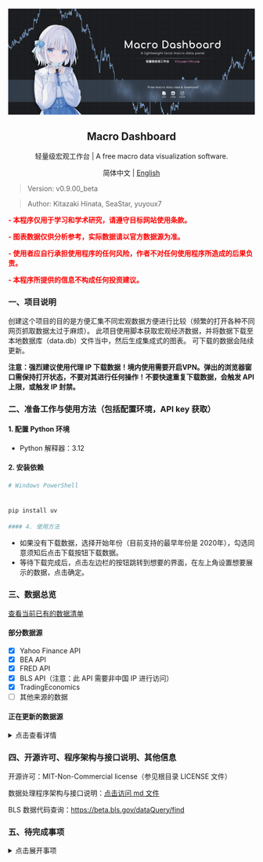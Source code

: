 <p align="center">
  <img src="doc/readme/chart.png" alt="Chart Example">
</p>
<h2 align="center">Macro Dashboard</h2>
  <p align="center">轻量级宏观工作台 | A free macro data visualization software.</p>


<p align="center">
    简体中文 | <a href="https://github.com/Kitazaki-Hinata/Macro_Dashboard/blob/dev/doc/README_en.md">English</a>
</p>

> Version: v0.9.00_beta

> Author: Kitazaki Hinata, SeaStar, yuyoux7

**<p style="color:red"> - 本程序仅用于学习和学术研究，请遵守目标网站使用条款。</p>**

**<p style="color:red"> - 图表数据仅供分析参考，实际数据请以官方数据源为准。</p>**

**<p style="color:red"> - 使用者应自行承担使用程序的任何风险，作者不对任何使用程序所造成的后果负责。</p>**

**<p style="color:red"> - 本程序所提供的信息不构成任何投资建议。</p>**


### 一、项目说明

创建这个项目的目的是方便汇集不同宏观数据方便进行比较（频繁的打开各种不同网页抓取数据太过于麻烦）。
此项目使用脚本获取宏观经济数据，并将数据下载至本地数据库（data.db）文件当中，然后生成集成式的图表。
可下载的数据会陆续更新。

**注意：强烈建议使用代理 IP 下载数据！境内使用需要开启VPN。弹出的浏览器窗口需保持打开状态，不要对其进行任何操作！不要快速重复下载数据，会触发 API 上限，或触发 IP 封禁。**


### 二、准备工作与使用方法（包括配置环境，API key 获取）

#### 1. 配置 Python 环境

- Python 解释器：3.12

#### 2. 安装依赖

```powershell
# Windows PowerShell
    
    
pip install uv
    
#### 4. 使用方法

```

- 如果没有下载数据，选择开始年份（目前支持的最早年份是 2020年），勾选同意须知后点击下载按钮下载数据。
- 等待下载完成后，点击左边栏的按钮跳转到想要的界面，在左上角设置想要展示的数据，点击确定。


### 三、数据总览

[查看当前已有的数据清单](doc/data_available.html)

#### 部分数据源

- [x] Yahoo Finance API
- [x] BEA API
- [x] FRED API
- [x] BLS API（注意：此 API 需要非中国 IP 进行访问）
- [x] TradingEconomics
- [ ] 其他来源的数据

#### 正在更新的数据源

<!-- markdownlint-disable MD033 -->
<details>
  <summary>点击查看详情</summary>

- [ ] AAII散户投资人情绪指数
- [ ] NAAIM经理人持仓指数
- [ ] 家庭/企业/政府负债比率，流动性指标
- [ ] 经常账户，贸易差额，FDI流入流出（BEA: ITA）
- [ ] 服务贸易（BEA: IntlServTrade）
- [ ] 美元计价的外储（BEA: IIP）
- [ ] 劳动力参与率 (Labor Force Participation Rate)
- [ ] 劳工成本与劳工效率
- [ ] 职位空缺与求职者比率 (Job Openings to Applicants Ratio)
- [ ] 临时工雇佣数据 (Temporary Help Services Employment)
- [ ] 亚特兰大联储薪资增长追踪 (Wage Growth Tracker)
- [ ] 中间品生产者价格指数 (Intermediate PPI)
- [ ] 原材料生产者价格指数 (Crude Materials PPI)
- [ ] 租金等价通胀指标 (Zillow租金指数、CoreLogic房价指数)
- [ ] 月度零售销售额 (Advance Monthly Retail Sales)
- [ ] 电子商务销售额占比
- [ ] 核心资本货物订单 (非国防除飞机订单)
- [ ] 建筑支出月报 (Construction Spending)
- [ ] 企业并购活动金额与数量
- [ ] 标普500企业盈利预期修正比率
- [ ] 分商品类别的贸易差额 (能源、汽车、农产品等)
- [ ] 实际有效汇率指数 (Real Effective Exchange Rate)
- [ ] 主要贸易伙伴国对美出口依存度
- [ ] 供应链压力指数 (如纽约联储的GSCPI)
- [ ] 标普PE水平
- [ ] 州与地方政府财政状况
- [ ] 社会保障与医疗保险支出趋势
- [ ] 企业税收与个人税收占比
- [ ] M2货币供应量增长率
- [ ] 银行信贷标准调查 (Senior Loan Officer Opinion Survey)
- [ ] 成屋销售月报 (Existing Home Sales)
- [ ] 住房空置率 (Homeowner & Rental Vacancy Rates)
- [ ] 抵押贷款申请指数 (MBA Purchase Index)
- [ ] 商业地产价格指数 (如NCREIF)
- [ ] 工业产出与产能利用率 (Federal Reserve G.17报告)
- [ ] 费城联储制造业指数
- [ ] 堪萨斯城联储制造业指数
- [ ] Markit制造业PMI终值
- [ ] OECD美国综合领先指标
- [ ] 经济意外指数 (Citi Economic Surprise Index)
- [ ] 世界大型企业联合会 (Conference Board)
- [ ] 消费者信心细分（预期指数 vs 现况指数）
- [ ] 美国能源信息署 (EIA)
- [ ] 周度原油库存、炼油厂利用率
- [ ] 全美房地产经纪人协会 (NAR)
- [ ] 成屋销售价格中位数
- [ ] 彭博经济意外指数
- [ ] 标普500同比与基钦周期
 
 </details>



### 四、开源许可、程序架构与接口说明、其他信息

开源许可：MIT-Non-Commercial license（参见根目录 LICENSE 文件）

数据处理程序架构与接口说明：[点击访问 md 文件](doc/structure.md)

BLS 数据代码查询：<https://beta.bls.gov/dataQuery/find>


### 五、待完成事项

<details>
    <summary>点击展开事项</summary>

**debug waitlist :**
- [ ] **新bug：four chart 光标十字针无法同步**
- [ ] four chart里面ctrl加滚轮无法同时缩放四个图表的纵轴
- [ ] One_chart导入db里面的列名以及限制输入框只能输入列名
- [ ] 再多次重新设置图表的时候，后面的数据会错位
- [ ] 软件启动的时候自动读取json里面的内容然后更新
- [ ] four chart里面数据有错开，数量都一致
- [ ] one chart里面的右坐标轴字体没法缩小
- [ ] One chart里面的time lags功能（数据错位）还没有添加
- [ ] nyf credit quota最后一列是多余的

**extra function waitlist :**
- [ ] 新板块：彭博文章
- [ ] 新板块：美债期限结构
- [ ] 设置图表网格的透明度&颜色
- [ ] 设立一个使用说明页面
- [ ] 储存上次设置好的线条样式
- [ ] i18n 多语言支持（简中，繁中，日文）
- [ ] 添加Table组件中复制粘贴功能


</details>








